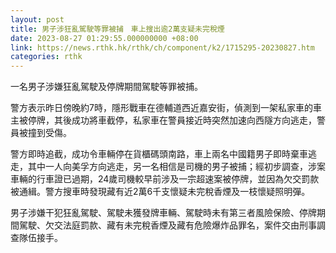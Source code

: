 ```yaml
---
layout: post
title: 男子涉狂亂駕駛等罪被捕　車上搜出逾2萬支疑未完稅煙
date: 2023-08-27 01:29:55.000000000 +08:00
link: https://news.rthk.hk/rthk/ch/component/k2/1715295-20230827.htm
categories: rthk
---
```


一名男子涉嫌狂亂駕駛及停牌期間駕駛等罪被捕。

警方表示昨日傍晚約7時，隱形戰車在德輔道西近嘉安街，偵測到一架私家車的車主被停牌，其後成功將車截停，私家車在警員接近時突然加速向西隧方向逃走，警員被撞到受傷。

警方即時追截，成功令車輛停在貨櫃碼頭南路，車上兩名中國籍男子即時棄車逃走，其中一人向美孚方向逃走，另一名相信是司機的男子被捕；經初步調查，涉案車輛的行車證已過期，24歲司機較早前涉及一宗超速案被停牌，並因為欠交罰款被通緝。警方搜車時發現藏有近2萬6千支懷疑未完稅香煙及一枝懷疑照明彈。

男子涉嫌干犯狂亂駕駛、駕駛未獲發牌車輛、駕駛時未有第三者風險保險、停牌期間駕駛、欠交法庭罰款、藏有未完稅香煙及藏有危險爆炸品罪名，案件交由刑事調查隊伍接手。
